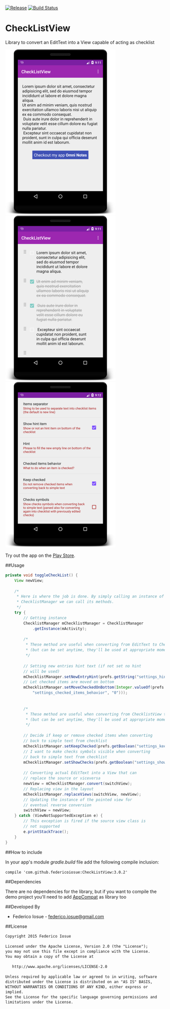 [![Release](https://img.shields.io/github/tag/federicoiosue/CheckListView.svg?label=JitPack)](https://jitpack.io/#federicoiosue/CheckListView/3.0.2)
[![Build Status](https://travis-ci.org/federicoiosue/checklistview.svg?branch=develop)](https://travis-ci.org/federicoiosue/checklistview)

CheckListView
=============

Library to convert an EditText into a View capable of acting as checklist

![Example Image](./01.png) ![Example Image](./02.png) ![Example Image](./03.png)


Try out the app on the [Play Store](https://play.google.com/store/apps/details?id=it.feio.android.checklistview.demo).


##Usage

```java
private void toggleCheckList() {
    View newView;

    /*
     * Here is where the job is done. By simply calling an instance of the
     * ChecklistManager we can call its methods.
     */
    try {
        // Getting instance
        ChecklistManager mChecklistManager = ChecklistManager
            .getInstance(mActivity);

        /* 
         * These method are useful when converting from EditText to ChecklistView
         * (but can be set anytime, they'll be used at appropriate moment)
         */

        // Setting new entries hint text (if not set no hint
        // will be used)
        mChecklistManager.setNewEntryHint(prefs.getString("settings_hint", ""));
        // Let checked items are moved on bottom
        mChecklistManager.setMoveCheckedOnBottom(Integer.valueOf(prefs.getString(
            "settings_checked_items_behavior", "0")));


        /* 
         * These method are useful when converting from ChecklistView to EditText 
         * (but can be set anytime, they'll be used at appropriate moment)
         */

        // Decide if keep or remove checked items when converting 
        // back to simple text from checklist
        mChecklistManager.setKeepChecked(prefs.getBoolean("settings_keep_checked", true));
        // I want to make checks symbols visible when converting 
        // back to simple text from checklist
        mChecklistManager.setShowChecks(prefs.getBoolean("settings_show_checks", false));

        // Converting actual EditText into a View that can
        // replace the source or viceversa
        newView = mChecklistManager.convert(switchView);
        // Replacing view in the layout
        mChecklistManager.replaceViews(switchView, newView);
        // Updating the instance of the pointed view for
        // eventual reverse conversion
        switchView = newView;
    } catch (ViewNotSupportedException e) {
        // This exception is fired if the source view class is
        // not supported
        e.printStackTrace();
    }
}
```

##How to include

In your app's module *gradle.build* file add the following compile inclusion:

```compile 'com.github.federicoiosue:CheckListView:3.0.2'```

##Dependencies

There are no dependencies for the library, but if you want to compile the demo project you'll need to add [AppCompat](http://developer.android.com/tools/support-library/features.html) as library too


##Developed By

* Federico Iosue - <federico.iosue@gmail.com>



##License

    Copyright 2015 Federico Iosue

    Licensed under the Apache License, Version 2.0 (the "License");
    you may not use this file except in compliance with the License.
    You may obtain a copy of the License at

       http://www.apache.org/licenses/LICENSE-2.0

    Unless required by applicable law or agreed to in writing, software
    distributed under the License is distributed on an "AS IS" BASIS,
    WITHOUT WARRANTIES OR CONDITIONS OF ANY KIND, either express or implied.
    See the License for the specific language governing permissions and
    limitations under the License.
    
    
    
